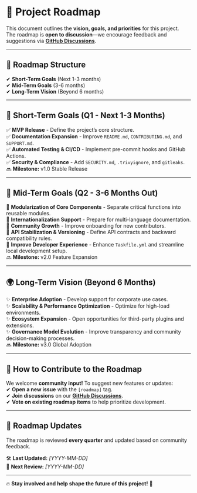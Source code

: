 # 🚀 Project Roadmap  

This document outlines the **vision, goals, and priorities** for this project.  
The roadmap is **open to discussion**—we encourage feedback and suggestions via **[GitHub Discussions](https://github.com/example/discussions)**.  

---

## **📌 Roadmap Structure**  
✔ **Short-Term Goals** (Next 1-3 months)  
✔ **Mid-Term Goals** (3-6 months)  
✔ **Long-Term Vision** (Beyond 6 months)  

---

## **🎯 Short-Term Goals (Q1 - Next 1-3 Months)**  
✅ **MVP Release** - Define the project’s core structure.  
✅ **Documentation Expansion** - Improve `README.md`, `CONTRIBUTING.md`, and `SUPPORT.md`.  
✅ **Automated Testing & CI/CD** - Implement pre-commit hooks and GitHub Actions.  
✅ **Security & Compliance** - Add `SECURITY.md`, `.trivyignore`, and `gitleaks`.  
🔜 **Milestone:** v1.0 Stable Release  

---

## **🚀 Mid-Term Goals (Q2 - 3-6 Months Out)**  
🔹 **Modularization of Core Components** - Separate critical functions into reusable modules.  
🔹 **Internationalization Support** - Prepare for multi-language documentation.  
🔹 **Community Growth** - Improve onboarding for new contributors.  
🔹 **API Stabilization & Versioning** - Define API contracts and backward compatibility rules.  
🔹 **Improve Developer Experience** - Enhance `Taskfile.yml` and streamline local development setup.  
🔜 **Milestone:** v2.0 Feature Expansion  

---

## **🌍 Long-Term Vision (Beyond 6 Months)**  
✨ **Enterprise Adoption** - Develop support for corporate use cases.  
✨ **Scalability & Performance Optimization** - Optimize for high-load environments.  
✨ **Ecosystem Expansion** - Open opportunities for third-party plugins and extensions.  
✨ **Governance Model Evolution** - Improve transparency and community decision-making processes.  
🔜 **Milestone:** v3.0 Global Adoption  

---

## **📢 How to Contribute to the Roadmap**  
We welcome **community input!** To suggest new features or updates:  
✔ **Open a new issue** with the `[roadmap]` tag.  
✔ **Join discussions** on our **[GitHub Discussions](https://github.com/example/discussions)**.  
✔ **Vote on existing roadmap items** to help prioritize development.  

---

## **📝 Roadmap Updates**  
The roadmap is reviewed **every quarter** and updated based on community feedback.  

🛠 **Last Updated:** *[YYYY-MM-DD]*  
📢 **Next Review:** *[YYYY-MM-DD]*  

---

🔥 **Stay involved and help shape the future of this project!** 🚀  
